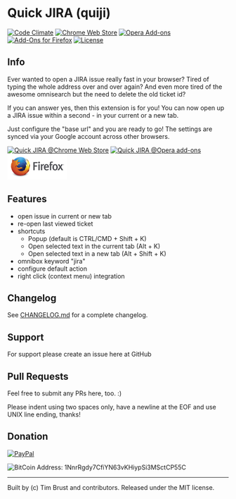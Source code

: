 # Quick JIRA (quiji)
[![Code Climate](https://codeclimate.com/github/timbru31/quickjira/badges/gpa.svg)](https://codeclimate.com/github/timbru31/quickjira)
[![Chrome Web Store](https://img.shields.io/badge/Chrome%20Web%20Store-v0.9.0-orange.svg)](https://chrome.google.com/webstore/detail/quick-jira/acdnmaeifljongleeegkkfnfcopblokj)
[![Opera Add-ons](https://img.shields.io/badge/Opera%20Add--ons-v0.9.0-orange.svg)](https://addons.opera.com/extensions/details/quick-jira)
[![Add-Ons for Firefox](https://img.shields.io/badge/Add--ons%20for%20Firefox-v0.9.0-orange.svg)](https://addons.mozilla.org/firefox/addon/quickjira)
[![License](https://img.shields.io/badge/License-MIT-blue.svg)](LICENSE)

## Info
Ever wanted to open a JIRA issue really fast in your browser?
Tired of typing the whole address over and over again?
And even more tired of the awesome omnisearch but the need to delete the old ticket id?

If you can answer yes, then this extension is for you!
You can now open up a JIRA issue within a second - in your current or a new tab.

Just configure the "base url" and you are ready to go!
The settings are synced via your Google account across other browsers.

[![Quick JIRA @Chrome Web Store](https://developer.chrome.com/webstore/images/ChromeWebStore_Badge_v2_206x58.png "QuickJIRA @Chrome Web Store")](https://chrome.google.com/webstore/detail/quick-jira/acdnmaeifljongleeegkkfnfcopblokj)
[<img alt="Quick JIRA @Opera add-ons" src="https://dev.opera.com/extensions/branding-guidelines/addons_206x58_en@2x.png" height="58" width="206">](https://addons.opera.com/extensions/details/quick-jira)
[<img alt="Quick JIRA @Add-Ons for Firefox" src="./images/firefox_logo-wordmark-horiz_RGB.png" height="58">](https://addons.mozilla.org/firefox/addon/quickjira)


## Features
* open issue in current or new tab
* re-open last viewed ticket
* shortcuts
  * Popup (default is CTRL/CMD + Shift + K)
  * Open selected text in the current tab (Alt + K)
  * Open selected text in a new tab (Alt + Shift + K)
* omnibox keyword "jira"
* configure default action
* right click (context menu) integration

## Changelog

See [CHANGELOG.md](CHANGELOG.md) for a complete changelog.

## Support
For support please create an issue here at GitHub

## Pull Requests
Feel free to submit any PRs here, too. :)

Please indent using two spaces only, have a newline at the EOF and use UNIX line ending, thanks!

## Donation
[![PayPal](https://www.paypalobjects.com/en_US/i/btn/btn_donateCC_LG.gif "Donation via PayPal")](https://www.paypal.com/cgi-bin/webscr?cmd=_s-xclick&hosted_button_id=T9TEV7Q88B9M2)

![BitCoin](https://dl.dropboxusercontent.com/u/26476995/bitcoin_logo.png "Donation via BitCoins")
Address: 1NnrRgdy7CfiYN63vKHiypSi3MSctCP55C

---
Built by (c) Tim Brust and contributors. Released under the MIT license.
